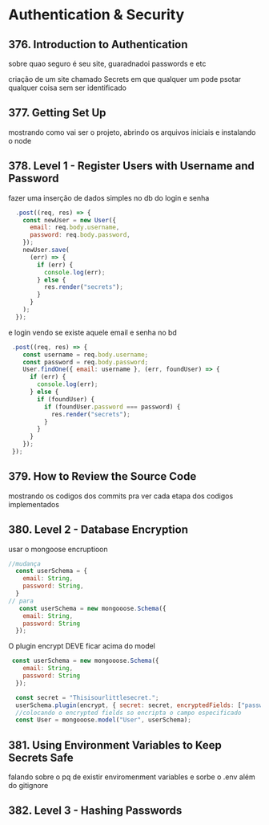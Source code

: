 # Authentication & Security

## 376. Introduction to Authentication

sobre quao seguro é seu site, guaradnadoi passwords e etc

criação de um site chamado Secrets em que qualquer um pode psotar qualquer coisa sem ser identificado

## 377. Getting Set Up

mostrando como vai ser o projeto, abrindo os arquivos iniciais e instalando o node

## 378. Level 1 - Register Users with Username and Password

fazer uma inserção de dados simples no db do login e senha

```js
  .post((req, res) => {
    const newUser = new User({
      email: req.body.username,
      password: req.body.password,
    });
    newUser.save(
      (err) => {
        if (err) {
          console.log(err);
        } else {
          res.render("secrets");
        }
      }
    );
  });
```



e login vendo se existe aquele email e senha no bd

```js
 .post((req, res) => {
    const username = req.body.username;
    const password = req.body.password;
    User.findOne({ email: username }, (err, foundUser) => {
      if (err) {
        console.log(err);
      } else {
        if (foundUser) {
          if (foundUser.password === password) {
            res.render("secrets");
          }
        }
      }
    });
 });
```

## 379. How to Review the Source Code

mostrando os codigos dos commits pra ver cada etapa dos codigos implementados

## 380. Level 2 - Database Encryption

usar o mongoose encruptioon

```js
//mudança
  const userSchema = {
    email: String,
    password: String,
  }
// para
   const userSchema = new mongooose.Schema({
    email: String,
    password: String
  });

```

O plugin encrypt DEVE ficar acima do model

```js
 const userSchema = new mongooose.Schema({
    email: String,
    password: String
  });

  const secret = "Thisisourlittlesecret.";
  userSchema.plugin(encrypt, { secret: secret, encryptedFields: ["password"]});
  //colocando o encrypted fields so encripta o campo especificado
  const User = mongooose.model("User", userSchema);
```

## 381. Using Environment Variables to Keep Secrets Safe

falando sobre o pq de existir enviromenment variables e sorbe o .env além do gitignore

## 382. Level 3 - Hashing Passwords